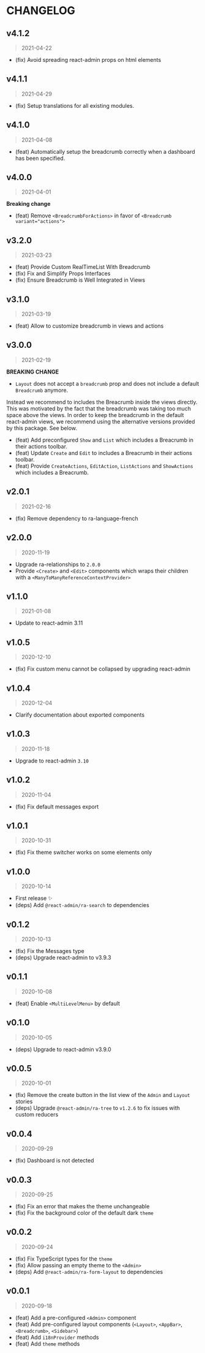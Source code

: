 # CHANGELOG

## v4.1.2

> 2021-04-22

- (fix) Avoid spreading react-admin props on html elements

## v4.1.1

> 2021-04-29

- (fix) Setup translations for all existing modules.

## v4.1.0

> 2021-04-08

- (feat) Automatically setup the breadcrumb correctly when a dashboard has been specified.

## v4.0.0

> 2021-04-01

**Breaking change**

- (feat) Remove `<BreadcrumbForActions>` in favor of `<Breadcrumb variant="actions">`

## v3.2.0

> 2021-03-23

- (feat) Provide Custom RealTimeList With Breadcrumb
- (fix) Fix and Simplify Props Interfaces
- (fix) Ensure Breadcrumb is Well Integrated in Views

## v3.1.0

> 2021-03-19

- (feat) Allow to customize breadcrumb in views and actions

## v3.0.0

> 2021-02-19

**BREAKING CHANGE**
- `Layout` does not accept a `breadcrumb` prop and does not include a default `Breadcrumb` anymore.

Instead we recommend to includes the Breacrumb inside the views directly. This was motivated by the fact that the breadcrumb was taking too much space above the views. In order to keep the breadcrumb in the default react-admin views, we recommend using the alternative versions provided by this package. See below.

- (feat) Add preconfigured `Show` and `List` which includes a Breacrumb in their actions toolbar.
- (feat) Update `Create` and `Edit` to includes a Breacrumb in their actions toolbar.
- (feat) Provide `CreateActions`, `EditAction`, `ListActions` and `ShowActions` which includes a Breacrumb.

## v2.0.1

> 2021-02-16

- (fix) Remove dependency to ra-language-french

## v2.0.0

> 2020-11-19

- Upgrade ra-relationships to `2.0.0`
- Provide `<Create>` and `<Edit>` components which wraps their children with a `<ManyToManyReferenceContextProvider>`

## v1.1.0

> 2021-01-08

- Update to react-admin 3.11

## v1.0.5

> 2020-12-10

- (fix) Fix custom menu cannot be collapsed by upgrading react-admin

## v1.0.4

> 2020-12-04

- Clarify documentation about exported components


## v1.0.3

> 2020-11-18

- Upgrade to react-admin `3.10`

## v1.0.2

> 2020-11-04

- (fix) Fix default messages export

## v1.0.1

> 2020-10-31

- (fix) Fix theme switcher works on some elements only 

## v1.0.0

> 2020-10-14

- First release ✨
- (deps) Add `@react-admin/ra-search` to dependencies

## v0.1.2

> 2020-10-13

- (fix) Fix the Messages type
- (deps) Upgrade react-admin to v3.9.3

## v0.1.1

> 2020-10-08

- (feat) Enable `<MultiLevelMenu>` by default

## v0.1.0

> 2020-10-05

- (deps) Upgrade to react-admin v3.9.0

## v0.0.5

> 2020-10-01

- (fix) Remove the create button in the list view of the `Admin` and `Layout` stories
- (deps) Upgrade `@react-admin/ra-tree` to `v1.2.6` to fix issues with custom reducers

## v0.0.4

> 2020-09-29

- (fix) Dashboard is not detected

## v0.0.3

> 2020-09-25

- (fix) Fix an error that makes the theme unchangeable
- (fix) Fix the background color of the default dark `theme`

## v0.0.2

> 2020-09-24

- (fix) Fix TypeScript types for the `theme`
- (fix) Allow passing an empty theme to the `<Admin>`
- (deps) Add `@react-admin/ra-form-layout` to dependencies

## v0.0.1

> 2020-09-18

- (feat) Add a pre-configured `<Admin>` component
- (feat) Add pre-configured layout components (`<Layout>`, `<AppBar>`, `<Breadcrumb>`, `<Sidebar>`)
- (feat) Add `i18nProvider` methods
- (feat) Add `theme` methods

